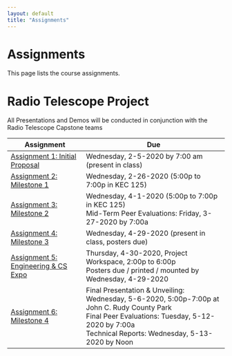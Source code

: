 ```yaml
---
layout: default
title: "Assignments"
---
```


# Assignments

This page lists the course assignments.

# Radio Telescope Project
All Presentations and Demos will be conducted in conjunction with the Radio Telescope Capstone teams

Assignment | Due
---------- | ---
[Assignment 1: Initial Proposal](assign01.html) | Wednesday, 2-5-2020 by 7:00 am (present in class)
[Assignment 2: Milestone 1](assign02.html) | Wednesday, 2-26-2020 (5:00p to 7:00p in KEC 125)
[Assignment 3: Milestone 2](assign03.html) | Wednesday, 4-1-2020 (5:00p to 7:00p in KEC 125)<br>Mid-Term Peer Evaluations: Friday, 3-27-2020 by 7:00a
[Assignment 4: Milestone 3](assign04.html) | Wednesday, 4-29-2020 (present in class, posters due)
[Assignment 5: Engineering & CS Expo](assign05.html) | Thursday, 4-30-2020, Project Workspace, 2:00p to 6:00p<br>Posters due / printed / mounted by Wednesday, 4-29-2020
[Assignment 6: Milestone 4](assign06.html) | Final Presentation & Unveiling: Wednesday, 5-6-2020, 5:00p-7:00p at John C. Rudy County Park<br>Final Peer Evaluations: Tuesday, 5-12-2020 by 7:00a<br>Technical Reports: Wednesday, 5-13-2020 by Noon

<!-- vim:set wrap: -->
<!-- vim:set linebreak: -->
<!-- vim:set nolist: -->
